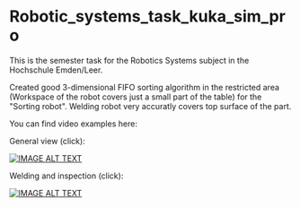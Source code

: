 # Robotic_systems_task_kuka_sim_pro

This is the semester task for the Robotics Systems subject in the Hochschule Emden/Leer.

Created good 3-dimensional FIFO sorting algorithm in the restricted area (Workspace of the robot covers just a small part of the table) for the "Sorting robot".
Welding robot very accuratly covers top surface of the part. 

You can find video examples here:

General view (click):

[![IMAGE ALT TEXT](http://img.youtube.com/vi/IOQj25fcqhY/0.jpg)](http://www.youtube.com/watch?v=IOQj25fcqhY "Video Title")

Welding and inspection (click):

[![IMAGE ALT TEXT](http://img.youtube.com/vi/iYBDBP-oVow/0.jpg)](http://www.youtube.com/watch?v=iYBDBP-oVow "Video Title")
